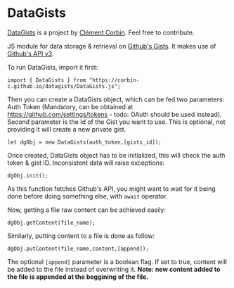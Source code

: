 # DataGists

[DataGists](https://github.com/corbin-c/datagists/) is a project by
[Clément Corbin](https://github.com/corbin-c/). Feel free to contribute.

JS module for data storage & retrieval on [Github's Gists](https://gist.github.com/).
It makes use of [Github's API v3](https://developer.github.com/v3/).

To run DataGists, import it first:

`import { DataGists } from "https://corbin-c.github.io/datagists/DataGists.js";`

Then you can create a DataGists object, which can be fed two parameters: Auth
Token (Mandatory, can be obtained at https://github.com/settings/tokens - todo:
OAuth should be used instead). Second parameter is the Id of the Gist you want
to use. This is optional, not providing it will create a new private gist.

`let dgObj = new DataGists(auth_token,[gists_id]);`

Once created, DataGists object has to be initialized, this will check the auth
token & gist ID. Inconsistent data will raise exceptions:

`dgObj.init();`

As this function fetches Github's API, you might want to wait for it being done
before doing something else, with `await` operator.

Now, getting a file raw content can be achieved easily:

`dgObj.getContent(file_name);`

Similarly, putting content to a file is done as follow:

`dgObj.putContent(file_name,content,[append]);`

The optional `[append]` parameter is a boolean flag. If set to true, content
will be added to the file instead of overwriting it. **Note: new content added
to the file is appended at the beggining of the file.**
